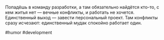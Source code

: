 Попадёшь в команду разработки, а там обязательно найдётся кто-то, с кем житья нет — вечные конфликты, и работать не хочется. Единственный выход — завести персональный проект. Там конфликты сразу исчезают: единственный мудак спокойно работает один.

#humor #development